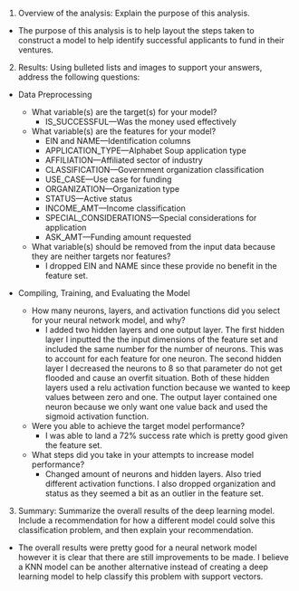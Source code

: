 1. Overview of the analysis: Explain the purpose of this analysis.
- The purpose of this analysis is to help layout the steps taken to construct a model to help identify successful applicants to fund in their ventures.
2. Results: Using bulleted lists and images to support your answers, address the following questions:

- Data Preprocessing
  - What variable(s) are the target(s) for your model?
    - IS_SUCCESSFUL—Was the money used effectively
  - What variable(s) are the features for your model?
    -  EIN and NAME—Identification columns
    - APPLICATION_TYPE—Alphabet Soup application type
    - AFFILIATION—Affiliated sector of industry
    - CLASSIFICATION—Government organization classification
    - USE_CASE—Use case for funding
    - ORGANIZATION—Organization type
    - STATUS—Active status
    - INCOME_AMT—Income classification
    - SPECIAL_CONSIDERATIONS—Special considerations for application
    - ASK_AMT—Funding amount requested
  - What variable(s) should be removed from the input data because they are neither targets nor features?
    - I dropped EIN and NAME since these provide no benefit in the feature set.

- Compiling, Training, and Evaluating the Model
  - How many neurons, layers, and activation functions did you select for your neural network model, and why?
    - I added two hidden layers and one output layer. The first hidden layer I inputted the the input dimensions of the feature set and included the same number for the number of neurons. This was to account for each feature for one neuron. The second hidden layer I decreased the neurons to 8 so that parameter do not get flooded and cause an overfit situation. Both of these hidden layers used a relu activation function because we wanted to keep values between zero and one. The output layer contained one neuron because we only want one value back and used the sigmoid activation function.
  - Were you able to achieve the target model performance?
    - I was able to land a 72% success rate which is pretty good given the feature set.
  - What steps did you take in your attempts to increase model performance?
    - Changed amount of neurons and hidden layers. Also tried different activation functions. I also dropped organization and status as they seemed a bit as an outlier in the feature set.

3. Summary: Summarize the overall results of the deep learning model. Include a recommendation for how a different model could solve this classification problem, and then explain your recommendation.
- The overall results were pretty good for a neural network model however it is clear that there are still improvements to be made. I believe a KNN model can be another alternative instead of creating a deep learning model to help classify this problem with support vectors. 
